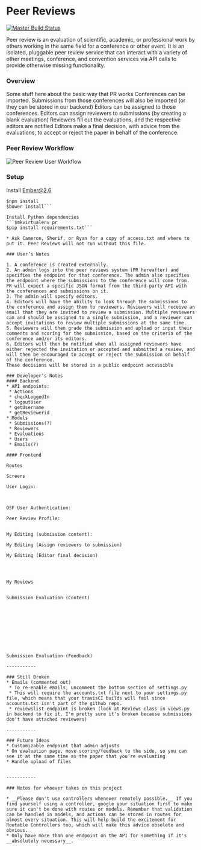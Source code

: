 Peer Reviews
============

[![Master Build Status](https://travis-ci.org/cameronblandford/osf_peerreview_front.svg?branch=master)](https://travis-ci.org/cameronblandford/osf_peerreview_front)

Peer review is an evaluation of scientific, academic, or professional work by others working in the same field for a conference or other event. It is an isolated, pluggable peer review service that can interact with a variety of other meetings, conference, and convention services via API calls to provide otherwise missing functionality.

### Overview
Some stuff here about the basic way that PR works
Conferences can be imported.
Submissions from those conferences will also be imported (or they can be stored in our backend)
Editors can be assigned to those conferences.
Editors can assign reviewers to submissions (by creating a blank evaluation)
Reviewers fill out the evaluations, and the respective editors are notified
Editors make a final decision, with advice from the evaluations, to accept or reject the paper in behalf of the conference.

### Peer Review Workflow

![Peer Review User Workflow](https://raw.githubusercontent.com/cameronblandford/osf_peerreview_front/master/Peer%20Reviews%20Documentation.png)

### Setup
Install Ember@2.6
```$npm install -g ember-cli@2.6
$npm install
$bower install```

Install Python dependencies
```$mkvirtualenv pr
$pip install requirements.txt```

* Ask Cameron, Sherif, or Ryan for a copy of access.txt and where to put it. Peer Reviews will not run without this file.

### User’s Notes

1. A conference is created externally.
2. An admin logs into the peer reviews system (PR hereafter) and specifies the endpoint for that conference. The admin also specifies the endpoint where the submissions to the conference will come from. PR will expect a specific JSON format from the third-party API with the conferences and submissions on it.
3. The admin will specify editors.
4. Editors will have the ability to look through the submissions to the conference and assign them to reviewers. Reviewers will receive an email that they are invited to review a submission. Multiple reviewers can and should be assigned to a single submission, and a reviewer can accept invitations to review multiple submissions at the same time.
5. Reviewers will then grade the submission and upload or input their comments and scoring for the submission, based on the criteria of the conference and/or its editors.
6. Editors will then be notified when all assigned reviewers have either rejected the invitation or accepted and submitted a review, and will then be encouraged to accept or reject the submission on behalf of the conference.
These decisions will be stored in a public endpoint accessible 

### Developer's Notes
#### Backend
* API endpoints:
 * Actions
 * checkLoggedIn
 * logoutUser
 * getUsername
 * getReviewerid
* Models
 * Submissions(?)
 * Reviewers
 * Evaluations
 * Users
 * Emails(?)

#### Frontend

Routes

Screens

User Login: 



OSF User Authentication:

Peer Review Profile:


My Editing (submission content):

My Editing (Assign reviewers to submission)

My Editing (Editor final decision)




My Reviews


Submission Evaluation (Content)










Submission Evaluation (Feedback)

-----------

### Still Broken
* Emails (commented out)
 * To re-enable emails, uncomment the bottom section of settings.py
 * This will require the accounts.txt file next to your settings.py file, which means that your travisCI builds will fail since accounts.txt isn't part of the github repo.
 * reviewslist endpoint is broken (look at Reviews class in views.py in backend to fix it. I'm pretty sure it's broken because submissions don't have attached reviewers)

-----------

### Future Ideas
* Customizable endpoint that admin adjusts 
* On evaluation page, move scoring/feedback to the side, so you can see it at the same time as the paper that you’re evaluating
* Handle upload of files


-----------

### Notes for whoever takes on this project

* __Please don't use controllers whenever remotely possible.__ If you find yourself using a controller, google your situation first to make sure it can't be done with routes or models. Remember that validation can be handled in models, and actions can be stored in routes for almost every situation. This will help build the excitement for Routable Controllers too, which will make this advice obsolete and obvious.
* Only have more than one endpoint on the API for something if it's __absolutely necessary__.
